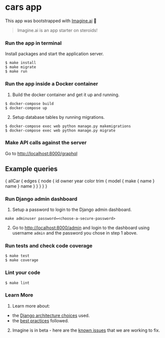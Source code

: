 # cars app

This app was bootstrapped with [Imagine.ai](https://imagine.ai) 💛
> Imagine.ai is an app starter on steroids! 

### Run the app in terminal

Install packages and start the application server.

```
$ make install
$ make migrate
$ make run
```

### Run the app inside a Docker container

1. Build the docker container and get it up and running.

```
$ docker-compose build
$ docker-compose up
```

2. Setup database tables by running migrations.

```
$ docker-compose exec web python manage.py makemigrations
$ docker-compose exec web python manage.py migrate
```

### Make API calls against the server

Go to [http://localhost:8000/graphql](http://localhost:8000/graphql)

## Example queries
{
  allCar {
    edges {
      node {
        id
        owner
        year
        color
        trim {
          model {
            make {
              name
            }
            name
          }
          name
        }
      }
    }
  }
}

### Run Django admin dashboard

1. Setup a password to login to the Django admin dashboard.

```
make adminuser password=<choose-a-secure-password>
```

2. Go to [http://localhost:8000/admin](http://localhost:8000/admin) and login to the dashboard using username `admin` and the password you chose in step 1 above.

### Run tests and check code coverage

```
$ make test
$ make coverage
```

### Lint your code

```
$ make lint
```

### Learn More

1. Learn more about: 
  - the [Django architecture choices](https://imagine.ai/docs/architecture-django) used.
  - the [best practices](https://imagine.ai/docs/best-practices) followed.

2. Imagine is in beta - here are the [known issues](https://imagine.ai/docs/known_issues) that we are working to fix.
